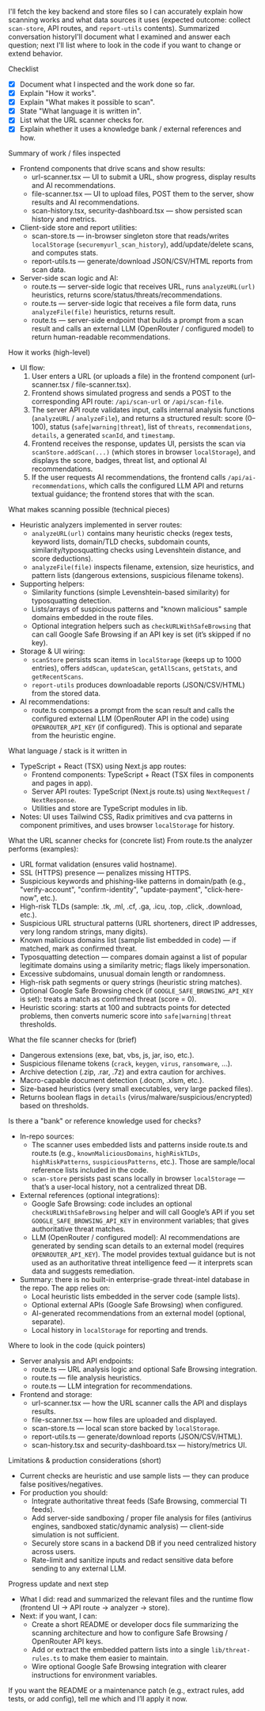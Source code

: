 I'll fetch the key backend and store files so I can accurately explain how scanning works and what data sources it uses (expected outcome: collect `scan-store`, API routes, and `report-utils` contents). Summarized conversation historyI'll document what I examined and answer each question; next I'll list where to look in the code if you want to change or extend behavior.

Checklist
- [x] Document what I inspected and the work done so far.
- [x] Explain "How it works".
- [x] Explain "What makes it possible to scan".
- [x] State "What language it is written in".
- [x] List what the URL scanner checks for.
- [x] Explain whether it uses a knowledge bank / external references and how.

Summary of work / files inspected
- Frontend components that drive scans and show results:
  - url-scanner.tsx — UI to submit a URL, show progress, display results and AI recommendations.
  - file-scanner.tsx — UI to upload files, POST them to the server, show results and AI recommendations.
  - scan-history.tsx, security-dashboard.tsx — show persisted scan history and metrics.
- Client-side store and report utilities:
  - scan-store.ts — in-browser singleton store that reads/writes `localStorage` (`securemyurl_scan_history`), add/update/delete scans, and computes stats.
  - report-utils.ts — generate/download JSON/CSV/HTML reports from scan data.
- Server-side scan logic and AI:
  - route.ts — server-side logic that receives URL, runs `analyzeURL(url)` heuristics, returns score/status/threats/recommendations.
  - route.ts — server-side logic that receives a file form data, runs `analyzeFile(file)` heuristics, returns result.
  - route.ts — server-side endpoint that builds a prompt from a scan result and calls an external LLM (OpenRouter / configured model) to return human-readable recommendations.

How it works (high-level)
- UI flow:
  1. User enters a URL (or uploads a file) in the frontend component (url-scanner.tsx / file-scanner.tsx).
  2. Frontend shows simulated progress and sends a POST to the corresponding API route: `/api/scan-url` or `/api/scan-file`.
  3. The server API route validates input, calls internal analysis functions (`analyzeURL` / `analyzeFile`), and returns a structured result: score (0–100), status (`safe|warning|threat`), list of `threats`, `recommendations`, `details`, a generated `scanId`, and `timestamp`.
  4. Frontend receives the response, updates UI, persists the scan via `scanStore.addScan(...)` (which stores in browser `localStorage`), and displays the score, badges, threat list, and optional AI recommendations.
  5. If the user requests AI recommendations, the frontend calls `/api/ai-recommendations`, which calls the configured LLM API and returns textual guidance; the frontend stores that with the scan.

What makes scanning possible (technical pieces)
- Heuristic analyzers implemented in server routes:
  - `analyzeURL(url)` contains many heuristic checks (regex tests, keyword lists, domain/TLD checks, subdomain counts, similarity/typosquatting checks using Levenshtein distance, and score deductions).
  - `analyzeFile(file)` inspects filename, extension, size heuristics, and pattern lists (dangerous extensions, suspicious filename tokens).
- Supporting helpers:
  - Similarity functions (simple Levenshtein-based similarity) for typosquatting detection.
  - Lists/arrays of suspicious patterns and "known malicious" sample domains embedded in the route files.
  - Optional integration helpers such as `checkURLWithSafeBrowsing` that can call Google Safe Browsing if an API key is set (it’s skipped if no key).
- Storage & UI wiring:
  - `scanStore` persists scan items in `localStorage` (keeps up to 1000 entries), offers `addScan`, `updateScan`, `getAllScans`, `getStats`, and `getRecentScans`.
  - `report-utils` produces downloadable reports (JSON/CSV/HTML) from the stored data.
- AI recommendations:
  - route.ts composes a prompt from the scan result and calls the configured external LLM (OpenRouter API in the code) using `OPENROUTER_API_KEY` (if configured). This is optional and separate from the heuristic engine.

What language / stack is it written in
- TypeScript + React (TSX) using Next.js app routes:
  - Frontend components: TypeScript + React (TSX files in components and pages in app).
  - Server API routes: TypeScript (Next.js route.ts) using `NextRequest` / `NextResponse`.
  - Utilities and store are TypeScript modules in lib.
- Notes: UI uses Tailwind CSS, Radix primitives and cva patterns in component primitives, and uses browser `localStorage` for history.

What the URL scanner checks for (concrete list)
From route.ts the analyzer performs (examples):
- URL format validation (ensures valid hostname).
- SSL (HTTPS) presence — penalizes missing HTTPS.
- Suspicious keywords and phishing-like patterns in domain/path (e.g., "verify-account", "confirm-identity", "update-payment", "click-here-now", etc.).
- High-risk TLDs (sample: .tk, .ml, .cf, .ga, .icu, .top, .click, .download, etc.).
- Suspicious URL structural patterns (URL shorteners, direct IP addresses, very long random strings, many digits).
- Known malicious domains list (sample list embedded in code) — if matched, mark as confirmed threat.
- Typosquatting detection — compares domain against a list of popular legitimate domains using a similarity metric; flags likely impersonation.
- Excessive subdomains, unusual domain length or randomness.
- High-risk path segments or query strings (heuristic string matches).
- Optional Google Safe Browsing check (if `GOOGLE_SAFE_BROWSING_API_KEY` is set): treats a match as confirmed threat (score = 0).
- Heuristic scoring: starts at 100 and subtracts points for detected problems, then converts numeric score into `safe|warning|threat` thresholds.

What the file scanner checks for (brief)
- Dangerous extensions (exe, bat, vbs, js, jar, iso, etc.).
- Suspicious filename tokens (`crack`, `keygen`, `virus`, `ransomware`, ...).
- Archive detection (.zip, .rar, .7z) and extra caution for archives.
- Macro-capable document detection (.docm, .xlsm, etc.).
- Size-based heuristics (very small executables, very large packed files).
- Returns boolean flags in `details` (virus/malware/suspicious/encrypted) based on thresholds.

Is there a "bank" or reference knowledge used for checks?
- In-repo sources:
  - The scanner uses embedded lists and patterns inside route.ts and route.ts (e.g., `knownMaliciousDomains`, `highRiskTLDs`, `highRiskPatterns`, `suspiciousPatterns`, etc.). Those are sample/local reference lists included in the code.
  - `scan-store` persists past scans locally in browser `localStorage` — that’s a user-local history, not a centralized threat DB.
- External references (optional integrations):
  - Google Safe Browsing: code includes an optional `checkURLWithSafeBrowsing` helper and will call Google’s API if you set `GOOGLE_SAFE_BROWSING_API_KEY` in environment variables; that gives authoritative threat matches.
  - LLM (OpenRouter / configured model): AI recommendations are generated by sending scan details to an external model (requires `OPENROUTER_API_KEY`). The model provides textual guidance but is not used as an authoritative threat intelligence feed — it interprets scan data and suggests remediation.
- Summary: there is no built-in enterprise-grade threat-intel database in the repo. The app relies on:
  - Local heuristic lists embedded in the server code (sample lists).
  - Optional external APIs (Google Safe Browsing) when configured.
  - AI-generated recommendations from an external model (optional, separate).
  - Local history in `localStorage` for reporting and trends.

Where to look in the code (quick pointers)
- Server analysis and API endpoints:
  - route.ts — URL analysis logic and optional Safe Browsing integration.
  - route.ts — file analysis heuristics.
  - route.ts — LLM integration for recommendations.
- Frontend and storage:
  - url-scanner.tsx — how the URL scanner calls the API and displays results.
  - file-scanner.tsx — how files are uploaded and displayed.
  - scan-store.ts — local scan store backed by `localStorage`.
  - report-utils.ts — generate/download reports (JSON/CSV/HTML).
  - scan-history.tsx and security-dashboard.tsx — history/metrics UI.

Limitations & production considerations (short)
- Current checks are heuristic and use sample lists — they can produce false positives/negatives.
- For production you should:
  - Integrate authoritative threat feeds (Safe Browsing, commercial TI feeds).
  - Add server-side sandboxing / proper file analysis for files (antivirus engines, sandboxed static/dynamic analysis) — client-side simulation is not sufficient.
  - Securely store scans in a backend DB if you need centralized history across users.
  - Rate-limit and sanitize inputs and redact sensitive data before sending to any external LLM.

Progress update and next step
- What I did: read and summarized the relevant files and the runtime flow (frontend UI → API route → analyzer → store).
- Next: if you want, I can:
  - Create a short README or developer docs file summarizing the scanning architecture and how to configure Safe Browsing / OpenRouter API keys.
  - Add or extract the embedded pattern lists into a single `lib/threat-rules.ts` to make them easier to maintain.
  - Wire optional Google Safe Browsing integration with clearer instructions for environment variables.

If you want the README or a maintenance patch (e.g., extract rules, add tests, or add config), tell me which and I’ll apply it now.